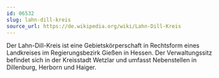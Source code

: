```yaml
---
id: 06532
slug: lahn-dill-kreis
source_url: https://de.wikipedia.org/wiki/Lahn-Dill-Kreis
---
```


Der Lahn-Dill-Kreis ist eine Gebietskörperschaft in Rechtsform eines Landkreises im Regierungsbezirk Gießen in Hessen. Der Verwaltungssitz befindet sich in der Kreisstadt Wetzlar und umfasst Nebenstellen in Dillenburg, Herborn und Haiger.
